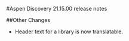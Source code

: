 #Aspen Discovery 21.15.00 release notes

##Other Changes
- Header text for a library is now translatable.      